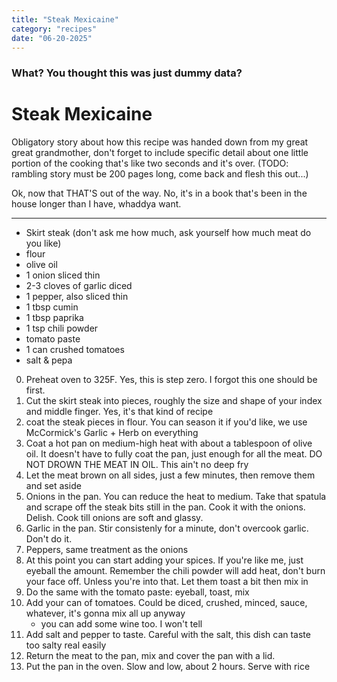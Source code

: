 ```yaml
---
title: "Steak Mexicaine"
category: "recipes"
date: "06-20-2025"
---
```


### What? You thought this was just dummy data?
# Steak Mexicaine
Obligatory story about how this recipe was handed down from my great great grandmother, don't forget to include specific detail about one little portion of the cooking that's like two seconds and it's over. (TODO: rambling story must be 200 pages long, come back and flesh this out...)

Ok, now that THAT'S out of the way. No, it's in a book that's been in the house longer than I have, whaddya want.

---
- Skirt steak (don't ask me how much, ask yourself how much meat do you like)
- flour
- olive oil
- 1 onion sliced thin
- 2-3 cloves of garlic diced
- 1 pepper, also sliced thin
- 1 tbsp cumin
- 1 tbsp paprika
- 1 tsp chili powder
- tomato paste
- 1 can crushed tomatoes
- salt & pepa

0. Preheat oven to 325F. Yes, this is step zero. I forgot this one should be first.
1. Cut the skirt steak into pieces, roughly the size and shape of your index and middle finger. Yes, it's that kind of recipe
2. coat the steak pieces in flour. You can season it if you'd like, we use McCormick's Garlic + Herb on everything
3. Coat a hot pan on medium-high heat with about a tablespoon of olive oil. It doesn't have to fully coat the pan, just enough for all the meat. 
    DO NOT DROWN THE MEAT IN OIL. This ain't no deep fry
4. Let the meat brown on all sides, just a few minutes, then remove them and set aside
5. Onions in the pan. You can reduce the heat to medium. Take that spatula and scrape off the steak bits still in the pan. Cook it with the onions. Delish. Cook till onions are soft and glassy.
6. Garlic in the pan. Stir consistenly for a minute, don't overcook garlic. Don't do it.
7. Peppers, same treatment as the onions
8. At this point you can start adding your spices. If you're like me, just eyeball the amount. Remember the chili powder will add heat, don't burn your face off. Unless you're into that. Let them toast a bit then mix in
9. Do the same with the tomato paste: eyeball, toast, mix
10. Add your can of tomatoes. Could be diced, crushed, minced, sauce, whatever, it's gonna mix all up anyway
    - you can add some wine too. I won't tell
11. Add salt and pepper to taste. Careful with the salt, this dish can taste too salty real easily
12. Return the meat to the pan, mix and cover the pan with a lid. 
13. Put the pan in the oven. Slow and low, about 2 hours. Serve with rice

